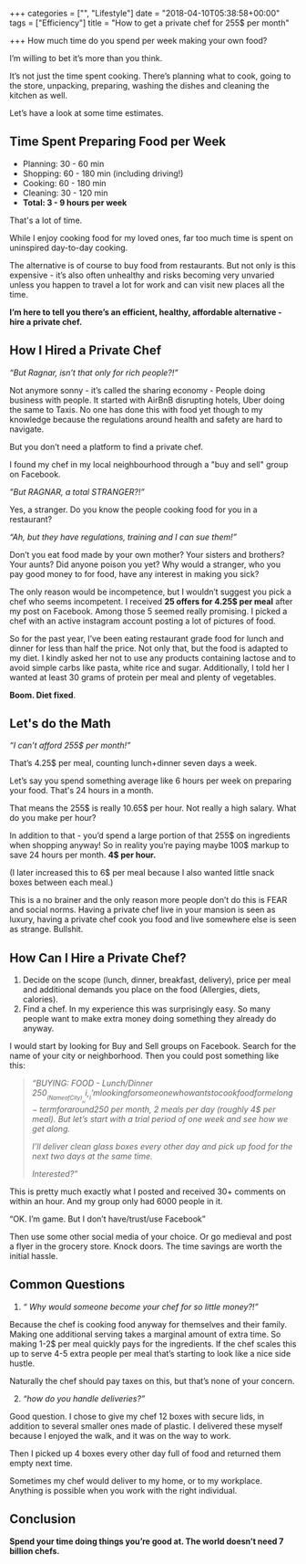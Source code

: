 +++
categories = ["", "Lifestyle"]
date = "2018-04-10T05:38:58+00:00"
tags = ["Efficiency"]
title = "How to get a private chef for 255$ per month"

+++
How much time do you spend per week making your own food?

I’m willing to bet it’s more than you think.

It’s not just the time spent cooking. There’s planning what to cook, going to the store, unpacking, preparing, washing the dishes and cleaning the kitchen as well.

Let’s have a look at some time estimates.

## Time Spent Preparing Food per Week

* Planning: 30 - 60 min
* Shopping: 60 - 180 min (including driving!)
* Cooking: 60 - 180 min
* Cleaning: 30 - 120 min
* **Total:  3 - 9 hours per week**

That's a lot of time.

While I enjoy cooking food for my loved ones, far too much time is spent on uninspired day-to-day cooking.

The alternative is of course to buy food from restaurants. But not only is this expensive - it’s also often unhealthy and risks becoming very unvaried unless you happen to travel a lot for work and can visit new places all the time.

**I’m here to tell you there’s an efficient, healthy, affordable alternative - hire a private chef.**

## How I Hired a Private Chef

_“But Ragnar, isn’t that only for rich people?!”_

Not anymore sonny - it’s called the sharing economy - People doing business with people. It started with AirBnB disrupting hotels, Uber doing the same to Taxis. No one has done this with food yet though to my knowledge because the regulations around health and safety are hard to navigate.

But you don’t need a platform to find a private chef.

I found my chef in my local neighbourhood through a "buy and sell" group on Facebook.

_"But RAGNAR, a total STRANGER?!”_

Yes, a stranger. Do you know the people cooking food for you in a restaurant?

_“Ah, but they have regulations, training and I can sue them!”_

Don’t you eat food made by your own mother? Your sisters and brothers? Your aunts? Did anyone poison you yet? Why would a stranger, who you pay good money to for food, have any interest in making you sick?

The only reason would be incompetence, but I wouldn’t suggest you pick a chef who seems incompetent. I received **25 offers for 4.25$ per meal** after my post on Facebook. Among those 5 seemed really promising. I picked a chef with an active instagram account posting a lot of pictures of food.

So for the past year, I’ve been eating restaurant grade food for lunch and dinner for less than half the price. Not only that, but the food is adapted to my diet. I kindly asked her not to use any products containing lactose and to avoid simple carbs like pasta, white rice and sugar. Additionally, I told her I wanted at least 30 grams of protein per meal and plenty of vegetables.

**Boom. Diet fixed**.

## Let's do the Math

_“I can’t afford 255$ per month!”_

That’s 4.25$ per meal, counting lunch+dinner seven days a week.

Let’s say you spend something average like 6 hours per week on preparing your food. That's 24 hours in a month.

That means the 255$ is really 10.65$ per hour. Not really a high salary. What do you make per hour?

In addition to that - you’d spend a large portion of that 255$ on ingredients when shopping anyway! So in reality you’re paying maybe 100$ markup to save 24 hours per month. **4$ per hour.**

\(I later increased this to 6$ per meal because I also wanted little snack boxes between each meal.)

This is a no brainer and the only reason more people don’t do this is FEAR and social norms. Having a private chef live in your mansion is seen as luxury, having a private chef cook you food and live somewhere else is seen as strange.  Bullshit.

## How Can I Hire a Private Chef?

1. Decide on the scope (lunch, dinner, breakfast, delivery), price per meal and additional demands you place on the food (Allergies, diets, calories).
2. Find a chef. In my experience this was surprisingly easy. So many people want to make extra money doing something they already do anyway.

I would start by looking for Buy and Sell groups on Facebook. Search for the name of your city or neighborhood. Then you could post something like this:

> _“BUYING: FOOD - Lunch/Dinner_
> _250$_
> _(Name of City)_
> _Hi,_
> _I’m looking for someone who wants to cook food for me long-term for around 250$ per month, 2 meals per day (roughly 4$ per meal). But let’s start with a trial period of one week and see how we get along._
>
> _I’ll deliver clean glass boxes every other day and pick up food for the next two days at the same time._
>
> _Interested?”_

This is pretty much exactly what I posted and received 30+ comments on within an hour. And my group only had 6000 people in it.

“OK. I’m game. But I don’t have/trust/use Facebook”

Then use some other social media of your choice. Or go medieval and post a flyer in the grocery store. Knock doors. The time savings are worth the initial hassle.

## Common Questions

1. _“ Why would someone become your chef for so little money?!”_

Because the chef is cooking food anyway for themselves and their family. Making one additional serving takes a marginal amount of extra time. So making 1-2$ per meal quickly pays for the ingredients. If the chef scales this up to serve 4-5 extra people per meal that’s starting to look like a nice side hustle.

Naturally the chef should pay taxes on this, but that’s none of your concern.

2. _“how do you handle deliveries?”_

Good question. I chose to give my chef 12 boxes with secure lids, in addition to several smaller ones made of plastic. I delivered these myself because I enjoyed the walk, and it was on the way to work.

Then I picked up 4 boxes every other day full of food and returned them empty next time.

Sometimes my chef would deliver to my home, or to my workplace. Anything is possible when you work with the right individual.

## Conclusion

**Spend your time doing things you’re good at. The world doesn’t need 7 billion chefs.**